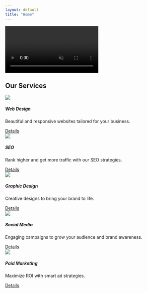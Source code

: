 ```yaml
---
layout: default
title: "Home"
---
```


<!-- Hero Section -->
<section id="hero" class="position-relative">
  <video autoplay muted loop class="w-100 vh-100 object-fit-cover">
    <source src="{{ '/assets/videos/hero.mp4' | relative_url }}" type="video/mp4">
  </video>
  <div class="scroll-down text-center position-absolute bottom-0 start-50 translate-middle-x mb-4">
    <a href="#services" class="text-white"><i class="fa fa-angle-down fa-2x"></i></a>
  </div>
</section>

<!-- Services Section -->
<section id="services" class="py-5">
  <div class="container text-center">
    <h2 class="mb-4">Our Services</h2>
    <div class="row g-4">
      <div class="col-md-4">
        <img src="/assets/images/web-design.jpg" class="img-fluid mb-2">
        <h5>Web Design</h5>
        <p>Beautiful and responsive websites tailored for your business.</p>
        <a href="/services/web-design/" class="btn btn-primary">Details</a>
      </div>
      <div class="col-md-4">
        <img src="/assets/images/seo.jpg" class="img-fluid mb-2">
        <h5>SEO</h5>
        <p>Rank higher and get more traffic with our SEO strategies.</p>
        <a href="/services/seo/" class="btn btn-primary">Details</a>
      </div>
      <div class="col-md-4">
        <img src="/assets/images/graphic-design.jpg" class="img-fluid mb-2">
        <h5>Graphic Design</h5>
        <p>Creative designs to bring your brand to life.</p>
        <a href="/services/graphic-design/" class="btn btn-primary">Details</a>
      </div>
      <div class="col-md-4">
        <img src="/assets/images/social-media.jpg" class="img-fluid mb-2">
        <h5>Social Media</h5>
        <p>Engaging campaigns to grow your audience and brand awareness.</p>
        <a href="/services/social-media/" class="btn btn-primary">Details</a>
      </div>
      <div class="col-md-4">
        <img src="/assets/images/paid-marketing.jpg" class="img-fluid mb-2">
        <h5>Paid Marketing</h5>
        <p>Maximize ROI with smart ad strategies.</p>
        <a href="/services/paid-marketing/" class="btn btn-primary">Details</a>
      </div>
    </div>
  </div>
</section>
